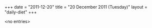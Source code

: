 +++
date = "2011-12-20"
title = "20 December 2011 (Tuesday)"
layout = "daily-diet"
+++


\<no entries\>

